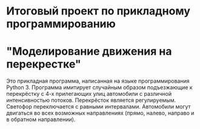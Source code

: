 # Итоговый проект по прикладному программированию
# "Моделирование движения на перекрестке"
Это прикладная программа, написанная на языке программирования Python 3. Программа имитирует случайным образом подъезжающие к
перекрёстку с 4-х прилегающих улиц автомобили с различной интенсивностью потоков. Перекрёсток является регулируемым. Светофор переключается с
равными интервалами. Автомобили могут двигаться во всех возможных направлениях (прямо, налево, направо и в обратном направлении).

